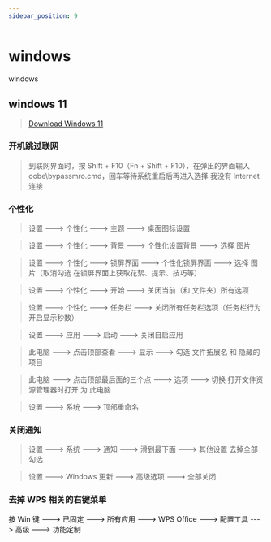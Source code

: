 ```yaml
---
sidebar_position: 9
---
```


# windows

windows

## windows 11

> [Download Windows 11](https://www.microsoft.com/zh-cn/software-download/windows11)

### 开机跳过联网

> 到联网界面时，按 Shift + F10（Fn + Shift + F10），在弹出的界面输入 oobe\bypassmro.cmd，回车等待系统重启后再进入选择 我没有 Internet 连接

### 个性化

> 设置 ---> 个性化 ---> 主题 ---> 桌面图标设置

> 设置 ---> 个性化 ---> 背景 ---> 个性化设置背景 ---> 选择 图片

> 设置 ---> 个性化 ---> 锁屏界面 ---> 个性化锁屏界面 ---> 选择 图片（取消勾选 在锁屏界面上获取花絮、提示、技巧等）

> 设置 ---> 个性化 ---> 开始 ---> 关闭当前（和 文件夹）所有选项

> 设置 ---> 个性化 ---> 任务栏 ---> 关闭所有任务栏选项（任务栏行为开启显示秒数）

> 设置 ---> 应用 ---> 启动 ---> 关闭自启应用

> 此电脑 ---> 点击顶部查看 ---> 显示 ---> 勾选 文件拓展名 和 隐藏的项目

> 此电脑 ---> 点击顶部最后面的三个点 ---> 选项 ---> 切换 打开文件资源管理器时打开 为 此电脑

> 设置 ---> 系统 ---> 顶部重命名

### 关闭通知

> 设置 ---> 系统 ---> 通知 ---> 滑到最下面 ---> 其他设置 去掉全部勾选

> 设置 ---> Windows 更新 ---> 高级选项 ---> 全部关闭

### 去掉 WPS 相关的右键菜单

按 Win 键 ---> 已固定 ---> 所有应用 ---> WPS Office ---> 配置工具 ---> 高级 ---> 功能定制
